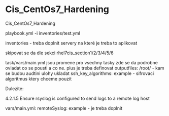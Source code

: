 # Cis_CentOs7_Hardening
Cis_CentOs7_Hardening


playbook.yml -i inventories/test.yml

inventories - treba doplnit servery na které je treba to aplikovat

skipovat se da dle sekci rhel7cis_section1/2/3/4/5/6

task/vars/main.yml jsou promene pro vsechny tasky zde se da podrobne ovladat co se pousti a co ne.
plus je treba definovat outputfiles: /root/   - kam se budou audtini ulohy ukladat
                         ssh_key_algorithms: example   - sifrovaci algoritmus ktery chceme pouzit


Dulezite:

4.2.1.5 Ensure rsyslog is configured to send logs to a remote log host

vars/main.yml:
remoteSyslog: example  - je treba doplnit




